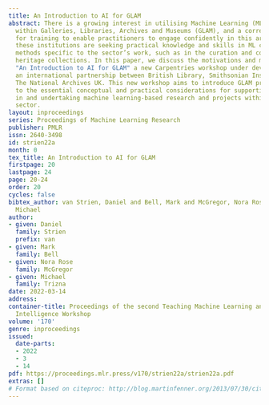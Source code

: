 ```yaml
---
title: An Introduction to AI for GLAM
abstract: There is a growing interest in utilising Machine Learning (ML) techniques
  within Galleries, Libraries, Archives and Museums (GLAM), and a corresponding demand
  for training to enable practitioners to engage confidently in this area. Staff at
  these institutions are seeking practical knowledge and skills in ML concepts and
  methods specific to the sector’s work, such as in the curation and collection of
  heritage collections. In this paper, we discuss the motivations and methods behind
  "An Introduction to AI for GLAM" a new Carpentries workshop under development through
  an international partnership between British Library, Smithsonian Institution, and
  The National Archives UK. This new workshop aims to introduce GLAM practitioners
  to the essential conceptual and practical considerations for supporting, participating
  in and undertaking machine learning-based research and projects within the GLAM
  sector.
layout: inproceedings
series: Proceedings of Machine Learning Research
publisher: PMLR
issn: 2640-3498
id: strien22a
month: 0
tex_title: An Introduction to AI for GLAM
firstpage: 20
lastpage: 24
page: 20-24
order: 20
cycles: false
bibtex_author: van Strien, Daniel and Bell, Mark and McGregor, Nora Rose and Trizna,
  Michael
author:
- given: Daniel
  family: Strien
  prefix: van
- given: Mark
  family: Bell
- given: Nora Rose
  family: McGregor
- given: Michael
  family: Trizna
date: 2022-03-14
address:
container-title: Proceedings of the second Teaching Machine Learning and Artificial
  Intelligence Workshop
volume: '170'
genre: inproceedings
issued:
  date-parts:
  - 2022
  - 3
  - 14
pdf: https://proceedings.mlr.press/v170/strien22a/strien22a.pdf
extras: []
# Format based on citeproc: http://blog.martinfenner.org/2013/07/30/citeproc-yaml-for-bibliographies/
---
```

